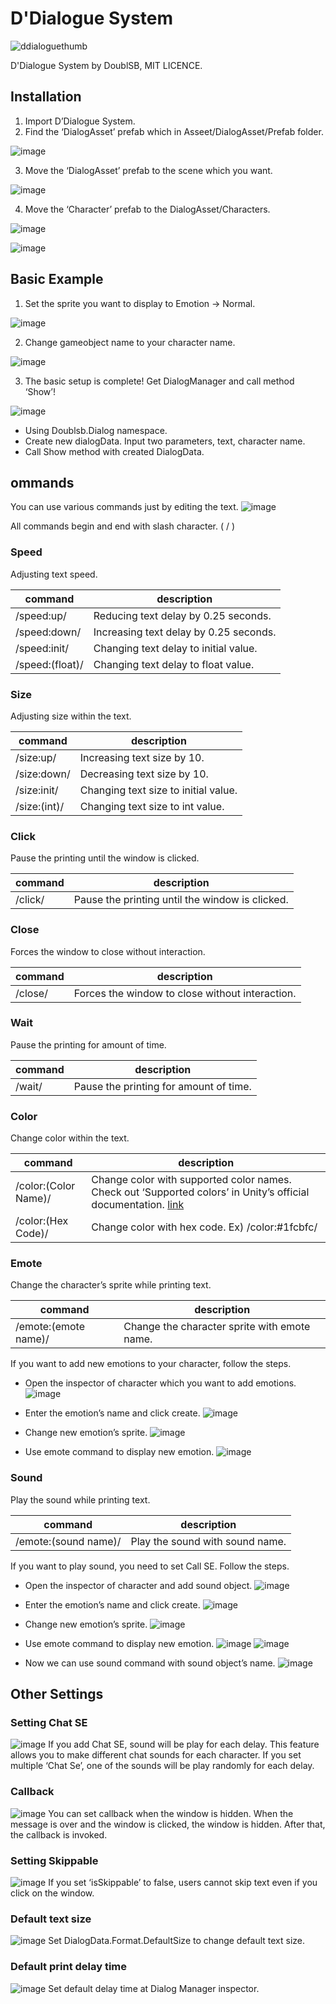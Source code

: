 # D'Dialogue System
![ddialoguethumb](https://user-images.githubusercontent.com/39475849/79770026-cfd60000-8367-11ea-83b2-9dc6a504f7c8.png)

D'Dialogue System by DoublSB, MIT LICENCE.


## Installation
1)	Import D’Dialogue System.
2)	Find the ‘DialogAsset’ prefab which in Asseet/DialogAsset/Prefab folder.

![image](https://user-images.githubusercontent.com/39475849/79880034-6f5bc700-842a-11ea-8064-b7972ae9c373.png)

3)	Move the ‘DialogAsset’ prefab to the scene which you want.

![image](https://user-images.githubusercontent.com/39475849/79880094-80a4d380-842a-11ea-97da-446597761361.png)

4)	Move the ‘Character’ prefab to the DialogAsset/Characters.

![image](https://user-images.githubusercontent.com/39475849/79880127-8bf7ff00-842a-11ea-95b6-8450284539f7.png)

![image](https://user-images.githubusercontent.com/39475849/79880142-91554980-842a-11ea-8876-82a61894c83e.png)


## Basic Example
1)	Set the sprite you want to display to Emotion -> Normal.

![image](https://user-images.githubusercontent.com/39475849/79880180-9f0acf00-842a-11ea-8571-9c69fddd2daf.png)

2)	Change gameobject name to your character name.

![image](https://user-images.githubusercontent.com/39475849/79880198-a631dd00-842a-11ea-923b-8607de1d128e.png)

3)	The basic setup is complete! Get DialogManager and call method ‘Show’!

![image](https://user-images.githubusercontent.com/39475849/79880222-af22ae80-842a-11ea-8fdb-87351dfee14e.png)

-	Using Doublsb.Dialog namespace.
-	Create new dialogData. Input two parameters, text, character name.
-	Call Show method with created DialogData.


## ommands
You can use various commands just by editing the text.
![image](https://user-images.githubusercontent.com/39475849/79880315-ce214080-842a-11ea-92a2-79de7e4df0bb.png)

All commands begin and end with slash character. ( / )

### Speed
Adjusting text speed.

|command|description|
|-----|------|
|/speed:up/|Reducing text delay by 0.25 seconds.|
|/speed:down/|Increasing text delay by 0.25 seconds.|
|/speed:init/|Changing text delay to initial value.|
|/speed:(float)/|Changing text delay to float value.|


### Size
Adjusting size within the text.

|command|description|
|-----|------|
|/size:up/|Increasing text size by 10.|
|/size:down/|Decreasing text size by 10.|
|/size:init/|Changing text size to initial value.|
|/size:(int)/|Changing text size to int value.|



### Click
Pause the printing until the window is clicked.

|command|description|
|-----|------|
|/click/|Pause the printing until the window is clicked.|



### Close
Forces the window to close without interaction.

|command|description|
|-----|------|
|/close/|Forces the window to close without interaction.|


### Wait
Pause the printing for amount of time.

|command|description|
|-----|------|
|/wait/|Pause the printing for amount of time.|


### Color
Change color within the text.

|command|description|
|-----|------|
|/color:(Color Name)/|Change color with supported color names. Check out ‘Supported colors’ in Unity’s official documentation. [link](https://docs.unity3d.com/Packages/com.unity.ugui@1.0/manual/StyledText.html)|
|/color:(Hex Code)/|Change color with hex code. Ex) /color:#1fcbfc/|


### Emote
Change the character’s sprite while printing text.

|command|description|
|-----|------|
|/emote:(emote name)/|Change the character sprite with emote name.|

If you want to add new emotions to your character, follow the steps.

- Open the inspector of character which you want to add emotions.
![image](https://user-images.githubusercontent.com/39475849/79881113-ca41ee00-842b-11ea-8cf0-9a8e85b17b0c.png)

- Enter the emotion’s name and click create.
![image](https://user-images.githubusercontent.com/39475849/79881156-d4fc8300-842b-11ea-999c-af9e5e00cb08.png)

- Change new emotion’s sprite.
![image](https://user-images.githubusercontent.com/39475849/79881188-dded5480-842b-11ea-9bec-592b2d30cf35.png)

- Use emote command to display new emotion.
![image](https://user-images.githubusercontent.com/39475849/79881249-ef366100-842b-11ea-9edc-9b6886efe095.png)


### Sound
Play the sound while printing text.

|command|description|
|-----|------|
|/emote:(sound name)/|Play the sound with sound name.|

If you want to play sound, you need to set Call SE. Follow the steps.

- Open the inspector of character and add sound object.
![image](https://user-images.githubusercontent.com/39475849/79881361-0a08d580-842c-11ea-9575-1546b616847e.png)

- Enter the emotion’s name and click create.
![image](https://user-images.githubusercontent.com/39475849/79881156-d4fc8300-842b-11ea-999c-af9e5e00cb08.png)

- Change new emotion’s sprite.
![image](https://user-images.githubusercontent.com/39475849/79881188-dded5480-842b-11ea-9bec-592b2d30cf35.png)

- Use emote command to display new emotion.
![image](https://user-images.githubusercontent.com/39475849/79881249-ef366100-842b-11ea-9edc-9b6886efe095.png)
![image](https://user-images.githubusercontent.com/39475849/79881391-13923d80-842c-11ea-84dd-d632b77c0258.png)

- Now we can use sound command with sound object’s name.
![image](https://user-images.githubusercontent.com/39475849/79881424-1e4cd280-842c-11ea-8fc4-0527d6e3dc05.png)


## Other Settings

### Setting Chat SE
![image](https://user-images.githubusercontent.com/39475849/79881468-302e7580-842c-11ea-9580-483f70002bca.png)
If you add Chat SE, sound will be play for each delay.
This feature allows you to make different chat sounds for each character.
If you set multiple ‘Chat Se’, one of the sounds will be play randomly for each delay.

### Callback
![image](https://user-images.githubusercontent.com/39475849/79881501-3cb2ce00-842c-11ea-92af-cc65d9579363.png)
You can set callback when the window is hidden.
When the message is over and the window is clicked, the window is hidden. After that, the callback is invoked.

### Setting Skippable
![image](https://user-images.githubusercontent.com/39475849/79881530-4805f980-842c-11ea-8b3f-be25b2774ae2.png)
If you set ‘isSkippable’ to false, users cannot skip text even if you click on the window.

### Default text size
![image](https://user-images.githubusercontent.com/39475849/79881566-53f1bb80-842c-11ea-80c7-12a9ef3f41ac.png)
Set DialogData.Format.DefaultSize to change default text size.

### Default print delay time
![image](https://user-images.githubusercontent.com/39475849/79881606-610eaa80-842c-11ea-9603-3a5b413d5d9e.png)
Set default delay time at Dialog Manager inspector.
